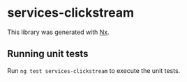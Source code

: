 # services-clickstream

This library was generated with [Nx](https://nx.dev).

## Running unit tests

Run `ng test services-clickstream` to execute the unit tests.
